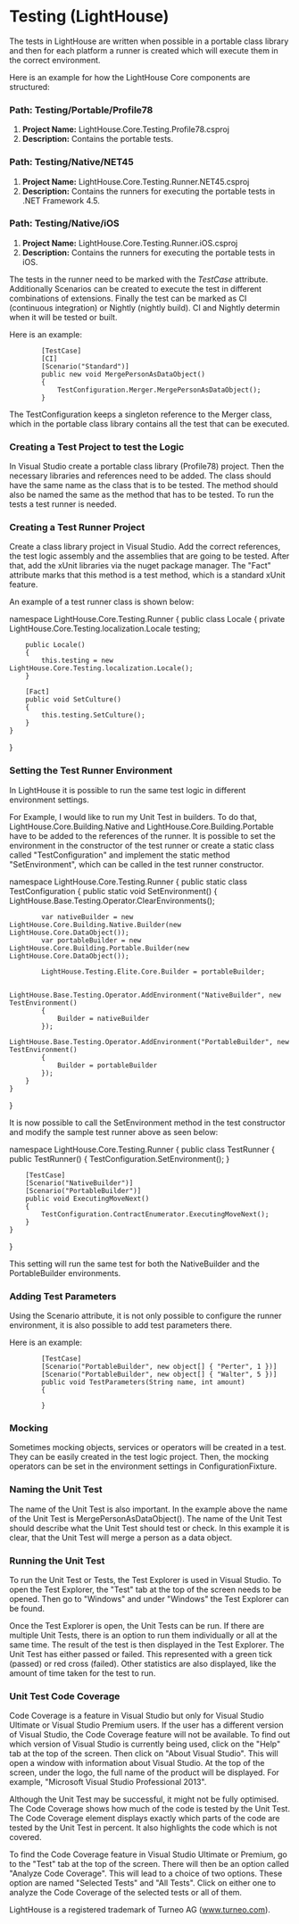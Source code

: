 # Testing (LightHouse)

The tests in LightHouse are written when possible in a portable class library and then for each platform a runner is created which will execute them in the correct environment.

Here is an example for how the LightHouse Core components are structured:

### Path: Testing/Portable/Profile78

1. **Project Name:** LightHouse.Core.Testing.Profile78.csproj
2. **Description:** Contains the portable tests.

### Path: Testing/Native/NET45

1. **Project Name:** LightHouse.Core.Testing.Runner.NET45.csproj
2. **Description:** Contains the runners for executing the portable tests in .NET Framework 4.5.

### Path: Testing/Native/iOS

1. **Project Name:** LightHouse.Core.Testing.Runner.iOS.csproj
2. **Description:** Contains the runners for executing the portable tests in iOS.

The tests in the runner need to be marked with the *TestCase* attribute. Additionally Scenarios can be created to execute the test in different combinations of extensions. Finally the test can be marked as CI (continuous 
integration) or Nightly (nightly build). CI and Nightly determin when it will be tested or built.

Here is an example:

```
        [TestCase]
        [CI]
        [Scenario("Standard")]
        public new void MergePersonAsDataObject()
        {
            TestConfiguration.Merger.MergePersonAsDataObject();
        }
```

The TestConfiguration keeps a singleton reference to the Merger class, which in the portable class library contains all the test that can be executed.

### Creating a Test Project to test the Logic

In Visual Studio create a portable class library (Profile78) project. Then the necessary libraries and references need to be added.
The class should have the same name as the class that is to be tested. The method should also be named the same as the method that has to be tested.
To run the tests a test runner is needed.

### Creating a Test Runner Project

Create a class library project in Visual Studio. Add the correct references, the test logic assembly and the assemblies that are going to be tested. After that, add the xUnit libraries via the nuget package manager.
The "Fact" attribute marks that this method is a test method, which is a standard xUnit feature.

An example of a test runner class is shown below:

namespace LightHouse.Core.Testing.Runner
{
	public class Locale
	{
		private LightHouse.Core.Testing.localization.Locale testing;
		
		public Locale()
		{
			this.testing = new LightHouse.Core.Testing.localization.Locale();
		}
		
		[Fact]
		public void SetCulture()
		{
			this.testing.SetCulture();
		}
	}
}

### Setting the Test Runner Environment

In LightHouse it is possible to run the same test logic in different environment settings.

For Example, I would like to run my Unit Test in builders.
To do that, LightHouse.Core.Building.Native and LightHouse.Core.Building.Portable have to be added to the references of the runner.
It is possible to set the environment in the constructor of the test runner or create a static class called "TestConfiguration" and implement the static method "SetEnvironment", which can be called in the test runner constructor.

namespace LightHouse.Core.Testing.Runner
{
	public static class TestConfiguration
	{
		public static void SetEnvironment()
		{
			LightHouse.Base.Testing.Operator.ClearEnvironments();
			
			var nativeBuilder = new LightHouse.Core.Building.Native.Builder(new LightHouse.Core.DataObject());
			var portableBuilder = new LightHouse.Core.Building.Portable.Builder(new LightHouse.Core.DataObject());
			
			LightHouse.Testing.Elite.Core.Builder = portableBuilder;
			
			LightHouse.Base.Testing.Operator.AddEnvironment("NativeBuilder", new TestEnvironment()
			{
				Builder = nativeBuilder
			});
			LightHouse.Base.Testing.Operator.AddEnvironment("PortableBuilder", new TestEnvironment()
			{
				Builder = portableBuilder
			});
		}
	}	
}

It is now possible to call the SetEnvironment method in the test constructor and modify the sample test runner above as seen below:

namespace LightHouse.Core.Testing.Runner
{
	public class TestRunner
	{
		public TestRunner()
		{
			TestConfiguration.SetEnvironment();
		}
		
		[TestCase]
		[Scenario("NativeBuilder")]
		[Scenario("PortableBuilder")]
		public void ExecutingMoveNext()
		{
			TestConfiguration.ContractEnumerator.ExecutingMoveNext();
		}
	}
}

This setting will run the same test for both the NativeBuilder and the PortableBuilder environments.

### Adding Test Parameters

Using the Scenario attribute, it is not only possible to configure the runner environment, it is also possible to add test parameters there.

Here is an example:

```
        [TestCase]
        [Scenario("PortableBuilder", new object[] { "Perter", 1 })]
        [Scenario("PortableBuilder", new object[] { "Walter", 5 })]
        public void TestParameters(String name, int amount)
        {
            
        }
```

### Mocking

Sometimes mocking objects, services or operators will be created in a test. They can be easily created in the test logic project. Then, the mocking operators can be set in the environment settings in ConfigurationFixture.

### Naming the Unit Test

The name of the Unit Test is also important. In the example above the name of the Unit Test is MergePersonAsDataObject(). The name of the Unit Test should describe what the Unit Test should test or check. In this example 
it is clear, that the Unit Test will merge a person as a data object.

### Running the Unit Test

To run the Unit Test or Tests, the Test Explorer is used in Visual Studio. To open the Test Explorer, the "Test" tab at the top of the screen needs to be opened. Then go to "Windows" and under "Windows" the Test Explorer can 
be found.

Once the Test Explorer is open, the Unit Tests can be run. If there are multiple Unit Tests, there is an option to run them individually or all at the same time.
The result of the test is then displayed in the Test Explorer. The Unit Test has either passed or failed. This represented with a green tick (passed) or red cross (failed). Other statistics are also displayed, like the amount
of time taken for the test to run. 

### Unit Test Code Coverage

Code Coverage is a feature in Visual Studio but only for Visual Studio Ultimate or Visual Studio Premium users. If the user has a different version of Visual Studio, the Code Coverage feature will not be available. To find out 
which version of Visual Studio is currently being used, click on the "Help" tab at the top of the screen. Then click on "About Visual Studio". This will open a window with information about Visual Studio. At the top of the 
screen, under the logo, the full name of the product will be displayed. For example, "Microsoft Visual Studio Professional 2013".

Although the Unit Test may be successful, it might not be fully optimised. The Code Coverage shows how much of the code is tested by the Unit Test.
The Code Coverage element displays exactly which parts of the code are tested by the Unit Test in percent. It also highlights the code which is not covered.

To find the Code Coverage feature in Visual Studio Ultimate or Premium, go to the "Test" tab at the top of the screen. There will then be an option called "Analyze Code Coverage". This will lead to a choice of two options.
These option are named "Selected Tests" and "All Tests". Click on either one to analyze the Code Coverage of the selected tests or all of them.

LightHouse is a registered trademark of Turneo AG (www.turneo.com).